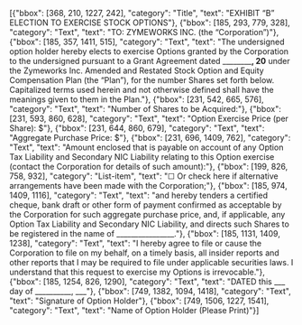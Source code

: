 [{"bbox": [368, 210, 1227, 242], "category": "Title", "text": "EXHIBIT “B” ELECTION TO EXERCISE STOCK OPTIONS"}, {"bbox": [185, 293, 779, 328], "category": "Text", "text": "TO: ZYMEWORKS INC. (the “Corporation”)"}, {"bbox": [185, 357, 1411, 515], "category": "Text", "text": "The undersigned option holder hereby elects to exercise Options granted by the Corporation to the undersigned pursuant to a Grant Agreement dated __________, 20__ under the Zymeworks Inc. Amended and Restated Stock Option and Equity Compensation Plan (the “Plan”), for the number Shares set forth below. Capitalized terms used herein and not otherwise defined shall have the meanings given to them in the Plan."}, {"bbox": [231, 542, 665, 576], "category": "Text", "text": "Number of Shares to be Acquired:"}, {"bbox": [231, 593, 860, 628], "category": "Text", "text": "Option Exercise Price (per Share): $"}, {"bbox": [231, 644, 860, 679], "category": "Text", "text": "Aggregate Purchase Price: $"}, {"bbox": [231, 696, 1409, 762], "category": "Text", "text": "Amount enclosed that is payable on account of any Option Tax Liability and Secondary NIC Liability relating to this Option exercise (contact the Corporation for details of such amount):"}, {"bbox": [199, 826, 758, 932], "category": "List-item", "text": "☐ Or check here if alternative arrangements have been made with the Corporation;"}, {"bbox": [185, 974, 1409, 1116], "category": "Text", "text": "and hereby tenders a certified cheque, bank draft or other form of payment confirmed as acceptable by the Corporation for such aggregate purchase price, and, if applicable, any Option Tax Liability and Secondary NIC Liability, and directs such Shares to be registered in the name of ________________."}, {"bbox": [185, 1131, 1409, 1238], "category": "Text", "text": "I hereby agree to file or cause the Corporation to file on my behalf, on a timely basis, all insider reports and other reports that I may be required to file under applicable securities laws. I understand that this request to exercise my Options is irrevocable."}, {"bbox": [185, 1254, 826, 1290], "category": "Text", "text": "DATED this ___ day of __________, ___"}, {"bbox": [749, 1382, 1094, 1418], "category": "Text", "text": "Signature of Option Holder"}, {"bbox": [749, 1506, 1227, 1541], "category": "Text", "text": "Name of Option Holder (Please Print)"}]